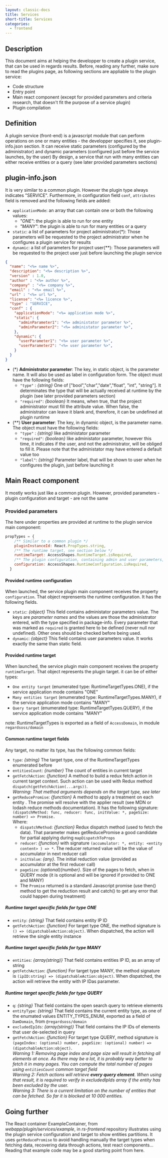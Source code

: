 ```yaml
---
layout: classic-docs
title: Services
short-title: Services
categories:
  - frontend
---
```


## Description

This document aims at helping the developper to create a plugin service, that can be used in regards results. Before, reading any further, make sure to read the plugins page, as 
following sections are appliable to the plugin service:
* Code structure
* Entry point
* Main react component (except for provided parameters and criteria research, that doesn't fit the purpose of a service plugin)
* Plugin compilation

## Definition

A plugin service (front-end) is a javascript module that can perform operations on one or many entities - the developper specifies it, see plugin-info.json section.
It can receive static parameters (configured by the administrator) and dynamic parameters (configured just before the service launches, by the user)
By design, a service that run with many entities can either receive entities or a query (see later provided parameters sections)

## plugin-info.json

It is very similar to a common plugin. However the plugin type always indicates "SERVICE".
Furthermore, in configuration field `conf`, `attributes` field is removed and the following fields are added:
* `applicationMode`: an array that can contain one or both the following values:
  * *"ONE"*: the plugin is able to run for one entity
  * *"MANY"*: the plugin is able to run for many entities or a query
* `static`: a list of parameters for project administrator(*): Those parameters will be requested to the project administrator when he configures a plugin service for results
* `dynamic`: a list of parameters for project user(**): Those parameters will be requested to the project user just before launching the plugin service


```json
{
  "name": "<%= name %>",
  "description": "<%= description %>",
  "version" : 1.0,
  "author" : "<%= author %>",
  "company" : "<%= company %>",
  "email" : "<%= email %>",
  "url" : "<%= url %>",
  "license": "<%= licence %>",
  "type" : "SERVICE",
  "conf" : {
    "applicationMode": "<%= application mode %>",
    "static": {
      "adminParameter1": "<%= administator parameter %>",
      "adminParameter2": "<%= administator parameter %>",
    },
    "dynamic": {
      "userParameter1": "<%= user parameter %>",
      "userParameter2": "<%= user parameter %>",
    }
  }
}

```
* (*) **Administrator parameter**: The key, in static object, is the parameter name. It will also be used as label in configuration form. The object must have the following fields:
  * `"type"` : *{string}* One of ["bool","char","date","float", "int", "string"]. It determinates the type that will be actually received at runtime by the plugin (see later provided parameters section)
  * `"required"`: *{boolean}* It means, when true, that the project administrator must fill the attribute value. When false, the administrator can leave it blank and, therefore, it can be undefined at plugin runtime
* (**) **User parameter**: The key, in dynamic object, is the parameter name. The object must have the following fields:
  * `"type"` : *{string}* like administator parameter
  * `"required"`: *{boolean}* like administator parameter, however this time, it indicates if the user, and not the administrator, will be obliged to fill it. Please note that the administator may have entered a default value too
  * `"label"`: *{string}* Parameter label, that will be shown to user when he configures the plugin, just before launching it


## Main React component 

It mostly works just like a common plugin. However, provided parameters - plugin configuration and target - are not the same

### Provided parameters

The here under properties are provided at runtime to the plugin service main component:
```js
propTypes = {
    /** Similar to a common plugin */
    pluginInstanceId: React.PropTypes.string,
    /** The runtime target, see section below */
    runtimeTarget: AccessShapes.RuntimeTarget.isRequired,
    /** The plugin configuration, containing admin and user parameters, see section below */
    configuration: AccessShapes.RuntimeConfiguration.isRequired,
  }
```

#### Provided runtime configuration

When launched, the service plugin main component receives the property `configuration`. That object reprensents the runtime configuration.
It has the following fields.
* `static`: *{object}* This field contains administator parameters value. The keys are *parameter names* and the values are those the administrator entered, with the type specified in package-info. Every parameter that was marked as `required` is granted here to be defined (never null nor undefined). Other ones should be checked before being used.
* `dynamic`: *{object}* This field contains user parameters value. It works exactly the same than static field. 

#### Provided runtime target

When launched, the service plugin main component receives the property `runtimeTarget`.
That object represents the plugin target. it can be of either types: 
* `One entity target` (enumerated type: RuntimeTargetTypes.ONE), if the service application mode contains "ONE"
* `Many entities target` (enumerated type: RuntimeTargetTypes.MANY), if the service application mode contains "MANY"
* `Query target` (enumerated type: RuntimeTargetTypes.QUERY), if the service application mode contains "MANY"

note: RuntimeTargetTypes is exported as a field of `AccessDomain`, in module `regardsoss/domain`

#### Common runtime target fields

Any target, no matter its type, has the following common fields:
* `type`: *{string}* The target type, one of the RuntimeTargetTypes enumerated before
* `entitiesCount`: *{number}* The count of entities in current target
* `getFetchAction`: *{function}* A method to build a redux fetch action in current target context. Such action can be used with Redux method `dispatch(getFetchAction(...args))`.  
*Warning: That method arguments depends on the target type, see later*
* `getReducePromise`: *{function}* A method to apply a treatment on each entity . The promise will resolve with the applier result (see MDN or lodash reduce methods documentation). It has the following signature:  
`(dispatchMethod: func, reducer: func, initValue: *, pageSize: number) => Promise.`  
Where:
  * `dispatchMethod`: *{function}* Redux dispatch method (used to fetch the data). That parameter makes getReducePromise a good candidate for partial applying during `mapDispatchToProps`
  * `reducer`: *{function}* with signature `(accumulator: *, entity: <entity content> ) => *`. The reducer returned value will be the value of accumulator in next reducer call
  * `initValue`: *{any}*. The initial reduction value (provided as accumulator at the first reducer call)
  * `pageSize`: *(optional){number}*. Size of the pages to fetch, when in QUERY mode (it is optional and will be ignored if provided to ONE and MANY)
  * The `Promise` returned is a standard Javascript promise (use then() method to get the reduction result and catch() to get any error that could happen during treatment)
  
##### Runtime target specific fields for type ONE

* `entity`: *{string}* That field contains entity IP ID
* `getFetchAction`: *{function}* For target type ONE, the method signature is `() => (dipatchableAction:object)`. When dispatched, the action will retrieve the single entity instance

##### Runtime target specific fields for type MANY

* `entities`: *{array(string)}* That field contains entities IP ID, as an array of string
* `getFetchAction`: *{function}* For target type MANY, the method signature is `(ipID:string) => (dipatchableAction:object)`. When dispatched, the action will retrieve the entity with IP IDas parameter.

##### Runtime target specific fields for type QUERY

* `q`: *{string}* That field contains the open search query to retrieve elements
* `entityType`: *{string}* That field contains the current entity type, as one of the enumated values ENTITY_TYPES_ENUM, exported as a field of `DamDomain`, from `@regardsoss/domain`
* `excludedIpIds`: *{array(string)}* That field contains the IP IDs of elements that user de-selected in query
* `getFetchAction`: *{function}* For target type QUERY, method signature is `(pageIndex: (optional) number, pageSize: (optional) number) => (dipatchableAction:object)`.  
 *Warning 1: Removing page index and page size will result in fetching all elements at once. As there may be a lot, it is probably way better to fetch it in many pages. You can compute the total number of pages using `entitiesCount` common target field*  
 *Warning 2: Fetch actions will retrieve **every query element**. When using that result, it is required to verify in excludedIpIds array if the entity has been excluded by the user.*  
 *Warning 3: There is a current limitation on the number of entities that can be fetched. So far it is blocked at 10 000 entities.*

## Going further

The React container ExampleContainer, from *webapp/plugin/services/example*, in *rs-frontend* repository illustrates using the plugin service configuration and target to show entities partitions. It uses `getReducePromise` to avoid handling manually the target types when fetching data, recovering data through actions, test react components... Reading that example code may be a good starting point from here.